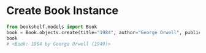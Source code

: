 # Create Book Instance

```python
from bookshelf.models import Book
book = Book.objects.create(title="1984", author="George Orwell", publication_year=1949)
book
# <Book: 1984 by George Orwell (1949)>
